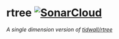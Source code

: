 # rtree [![SonarCloud](https://github.com/segmentq/rtree/actions/workflows/sonarcloud.yml/badge.svg)](https://github.com/segmentq/rtree/actions/workflows/sonarcloud.yml)
_A single dimension version of [tidwall/rtree](https://github.com/tidwall/rtree)_
